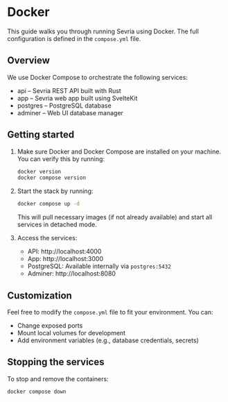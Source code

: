 # Docker

This guide walks you through running Sevria using Docker. The full configuration is defined in the `compose.yml` file.

## Overview

We use Docker Compose to orchestrate the following services:

* api – Sevria REST API built with Rust
* app – Sevria web app built using SvelteKit
* postgres – PostgreSQL database
* adminer – Web UI database manager

## Getting started

1. Make sure Docker and Docker Compose are installed on your machine.
   You can verify this by running:

   ```bash
   docker version
   docker compose version
   ```

2. Start the stack by running:

   ```bash
   docker compose up -d
   ```

   This will pull necessary images (if not already available) and start all services in detached mode.

3. Access the services:

   * API: http://localhost:4000
   * App: http://localhost:3000
   * PostgreSQL: Available internally via `postgres:5432`
   * Adminer: http://localhost:8080

## Customization

Feel free to modify the `compose.yml` file to fit your environment. You can:

* Change exposed ports
* Mount local volumes for development
* Add environment variables (e.g., database credentials, secrets)

## Stopping the services

To stop and remove the containers:

```bash
docker compose down
```

